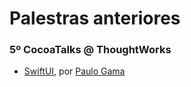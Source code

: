 # Palestras anteriores

### 5º CocoaTalks @ ThoughtWorks

- [SwiftUI](https://speakerdeck.com/paulogama/swiftui), por [Paulo Gama](https://github.com/paulogama)
